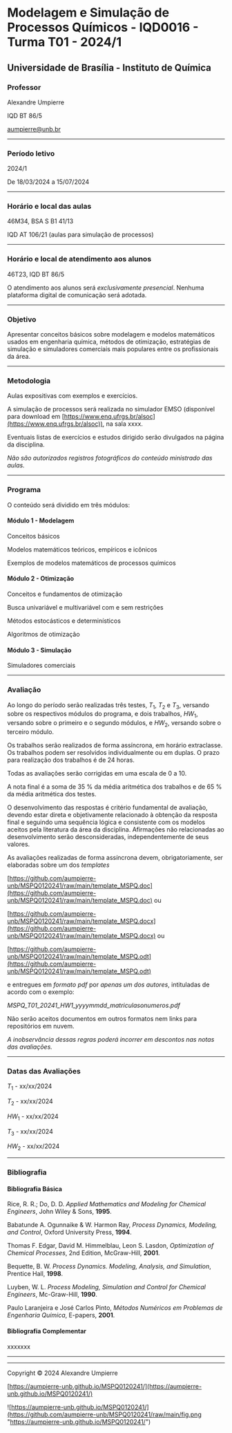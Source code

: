 # Modelagem e Simulação de Processos Químicos - IQD0016 - Turma T01 - 2024/1

## Universidade de Brasília - Instituto de Química

### **Professor**

Alexandre Umpierre

IQD BT 86/5

<aumpierre@unb.br>

---

### **Período letivo**

2024/1

De 18/03/2024 a 15/07/2024

---

### **Horário e local das aulas**

46M34, BSA S B1 41/13

IQD AT 106/21 (aulas para simulação de processos)

---

### **Horário e local de atendimento aos alunos**

46T23, IQD BT 86/5

O atendimento aos alunos será *exclusivamente presencial*. Nenhuma plataforma digital de comunicação será adotada.

---

### **Objetivo**

Apresentar conceitos básicos sobre modelagem e modelos matemáticos usados em engenharia química, métodos de otimização, estratégias de simulação e simuladores comerciais mais populares entre os profissionais da área.

---

### **Metodologia**

Aulas expositivas com exemplos e exercícios.

A simulação de processos será realizada no simulador EMSO (disponível para download em [https://www.enq.ufrgs.br/alsoc](https://www.enq.ufrgs.br/alsoc)), na sala xxxx.

Eventuais listas de exercícios e estudos dirigido serão divulgados na página da disciplina.

*Não são autorizados registros fotográficos do conteúdo ministrado das aulas.*

---

### **Programa**

O conteúdo será dividido em três módulos:

#### **Módulo 1 - Modelagem**

Conceitos básicos

Modelos matemáticos teóricos, empíricos e icônicos

Exemplos de modelos matemáticos de processos químicos

#### **Módulo 2 - Otimização**

Conceitos e fundamentos de otimização

Busca univariável e multivariável com e sem restrições

Métodos estocásticos e determinísticos

Algoritmos de otimização

#### **Módulo 3 - Simulação**

Simuladores comerciais

---

### **Avaliação**

Ao longo do período serão realizadas três testes, *T*<sub>1</sub>, *T*<sub>2</sub> e *T*<sub>3</sub>, versando sobre os respectivos módulos do programa, e dois trabalhos, *HW*<sub>1</sub>, versando sobre o primeiro e o segundo módulos, e *HW*<sub>2</sub>, versando sobre o terceiro módulo.

Os trabalhos serão realizados de forma assíncrona, em horário extraclasse. Os trabalhos podem ser resolvidos individualmente ou em duplas. O prazo para realização dos trabalhos é de 24 horas.

Todas as avaliações serão corrigidas em uma escala de 0 a 10.

A nota final é a soma de 35 % da média aritmética dos trabalhos e de 65 % da média aritmética dos testes.

O desenvolvimento das respostas é critério fundamental de avaliação, devendo estar direta e objetivamente relacionado à obtenção da resposta final e seguindo uma sequência lógica e consistente com os modelos aceitos pela literatura da área da disciplina. Afirmações não relacionadas ao desenvolvimento serão desconsideradas, independentemente de seus valores.

As avaliações realizadas de forma assíncrona devem, obrigatoriamente, ser elaboradas sobre um dos *templates*

[https://github.com/aumpierre-unb/MSPQ0120241/raw/main/template_MSPQ.doc](https://github.com/aumpierre-unb/MSPQ0120241/raw/main/template_MSPQ.doc) ou

[https://github.com/aumpierre-unb/MSPQ0120241/raw/main/template_MSPQ.docx](https://github.com/aumpierre-unb/MSPQ0120241/raw/main/template_MSPQ.docx) ou

[https://github.com/aumpierre-unb/MSPQ0120241/raw/main/template_MSPQ.odt](https://github.com/aumpierre-unb/MSPQ0120241/raw/main/template_MSPQ.odt)

e entregues em *formato pdf* por *apenas um dos autores*, intituladas de acordo com o exemplo:

*MSPQ_T01_20241_HW1_yyyymmdd_matriculasonumeros.pdf*

Não serão aceitos documentos em outros formatos nem links para repositórios em nuvem.

*A inobservância dessas regras poderá incorrer em descontos nas notas das avaliações.*

---

### **Datas das Avaliações**

*T*<sub>1</sub> - xx/xx/2024

*T*<sub>2</sub> - xx/xx/2024

*HW*<sub>1</sub> - xx/xx/2024

*T*<sub>3</sub> - xx/xx/2024

*HW*<sub>2</sub> - xx/xx/2024

---

### **Bibliografia**

#### **Bibliografia Básica**

Rice, R. R.; Do, D. D. *Applied Mathematics and Modeling for Chemical Engineers*, John Wiley & Sons, **1995**.

Babatunde A. Ogunnaike & W. Harmon Ray, *Process Dynamics, Modeling, and Control*, Oxford University Press, **1994**.

Thomas F. Edgar, David M. Himmelblau, Leon S. Lasdon, *Optimization of Chemical Processes*, 2nd Edition, McGraw-Hill, **2001**.

Bequette, B. W. *Process Dynamics. Modeling, Analysis, and Simulation*, Prentice Hall, **1998**.

Luyben, W. L. *Process Modeling, Simulation and Control for Chemical Engineers*, Mc-Graw-Hill, **1990**.

Paulo Laranjeira e José Carlos Pinto, *Métodos Numéricos em Problemas de Engenharia Química*, E-papers, **2001**.


#### **Bibliografia Complementar**

xxxxxxx

---

<!--### **Exercícios Propostos**

[exercicios_propostos_1.pdf](https://github.com/aumpierre-unb/MSPQ0120241/raw/main/exercicios_propostos_1.pdf) (xx/xx/2024)-->

<!--### **Estudos Dirigidos**

[estudo_dirigido_1.pdf](https://github.com/aumpierre-unb/MSPQ0120241/raw/main/estudo_dirigido_1.pdf) (xx/xx/2024)-->

<!-- ### ***HW*<sub>2</sub>**

* [MSPQ01_HW2_20241219.pdf](https://github.com/aumpierre-unb/MSPQ0120241/raw/main/MSPQ01_HW2_20241219.pdf) (xx/xx/2024)

* A prova *HW*<sub>2</sub> deve ser entregue impreterivelmente até as 23h59 de xx/xx/2024.

* Leia e atenda às [instrucoes.pdf](https://github.com/aumpierre-unb/MSPQ0120241/raw/main/instrucoes.pdf) (xx/xx/2024)

* Observe a formatação dos *templates*-->

---

Copyright &copy; 2024 Alexandre Umpierre

[https://aumpierre-unb.github.io/MSPQ0120241/](https://aumpierre-unb.github.io/MSPQ0120241/)

![https://aumpierre-unb.github.io/MSPQ0120241/](https://github.com/aumpierre-unb/MSPQ0120241/raw/main/fig.png "https://aumpierre-unb.github.io/MSPQ0120241/")
